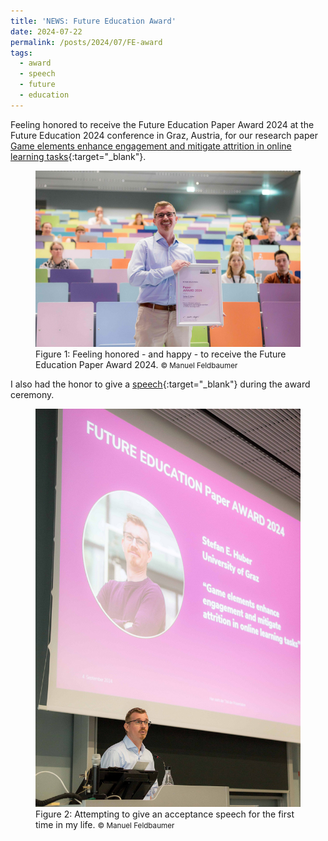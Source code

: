 ```yaml
---
title: 'NEWS: Future Education Award'
date: 2024-07-22
permalink: /posts/2024/07/FE-award
tags:
  - award
  - speech
  - future
  - education
---
```


Feeling honored to receive the Future Education Paper Award 2024 at the Future Education 2024 conference in Graz, Austria, for our research paper [Game elements enhance engagement and mitigate attrition in online learning tasks](https://www.sciencedirect.com/science/article/pii/S0747563223002996){:target="_blank"}.

<figure>
  <img src="/images/FE2024_award.jpg"/>
  <figcaption><footer>Figure 1: Feeling honored - and happy - to receive the Future Education Paper Award 2024. <small> &copy; Manuel Feldbaumer</small></footer></figcaption>
</figure>

I also had the honor to give a [speech](http://stefaneha.github.io/files/2024-12-23_speech.pdf){:target="_blank"} during the award ceremony.

<figure>
  <img src="/images/FE2024_award_speech.jpg"/>
  <figcaption><footer>Figure 2: Attempting to give an acceptance speech for the first time in my life. <small> &copy; Manuel Feldbaumer</small></footer></figcaption>
</figure>